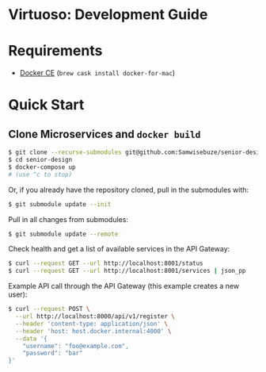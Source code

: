 # Virtuoso: Development Guide

# Requirements

- [Docker CE](https://docs.docker.com/v17.09/engine/installation/) (`brew cask install docker-for-mac`)

# Quick Start

## Clone Microservices and `docker build`

```sh
$ git clone --recurse-submodules git@github.com:Samwisebuze/senior-design.git
$ cd senior-design
$ docker-compose up
# (use ^c to stop)
```

Or, if you already have the repository cloned, pull in the submodules with:

```sh
$ git submodule update --init
```

Pull in all changes from submodules:

```sh
$ git submodule update --remote
```

Check health and get a list of available services in the API Gateway:

```sh
$ curl --request GET --url http://localhost:8001/status
$ curl --request GET --url http://localhost:8001/services | json_pp
```

Example API call through the API Gateway (this example creates a new user):

```sh
$ curl --request POST \
  --url http://localhost:8000/api/v1/register \
  --header 'content-type: application/json' \
  --header 'host: host.docker.internal:4000' \
  --data '{
	"username": "foo@example.com",
	"password": "bar"
}'
```
